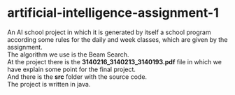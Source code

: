 # artificial-intelligence-assignment-1

An AI school project in which it is generated by itself a school program according some rules for the daily and week classes, which are given by the assignment. <br>
The algorithm we use is the Beam Search. <br>
At the project there is the <b>3140216_3140213_3140193.pdf</b> file in which we have explain some point for the final project. <br>
And there is the <b>src</b> folder with the source code. <br>
The project is written in java. <br>
